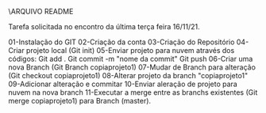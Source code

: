 \\ARQUIVO README

Tarefa solicitada no encontro da última terça feira 16/11/21.

01-Instalação do GIT
02-Criação da conta
03-Criação do Repositório 
04-Criar projeto local (Git init)
05-Enviar projeto para nuvem através dos códigos:
  Git add .
  Git commit -m "nome da commit"
  Git push 
06-Criar uma nova Branch (Git Branch copiaprojeto1)
07-Mudar de Branch para alteração (Git checkout copiaprojeto1)
08-Alterar projeto da branch "copiaprojeto1"
09-Adicionar alteração e commitar
10-Enviar aleração de projeto para nuvem na nova branch
11-Executar a merge entre as branchs existentes (Git merge copiaprojeto1) para Branch (master).


   


